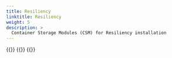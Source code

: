 ```yaml
---
title: Resiliency
linktitle: Resiliency 
weight: 5
description: >
  Container Storage Modules (CSM) for Resiliency installation
--- 
```



{{<include file="content/v2/getting-started/installation/helm/modules/resiliency/installation.md" hideIds="1,2,3,4">}}
{{<include file="content/v2/getting-started/installation/helm/modules/resiliency/powermax.md">}}
{{<include file="content/v2/getting-started/installation/helm/modules/resiliency/dynamicparameters.md">}}
